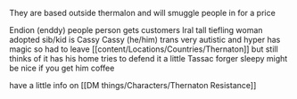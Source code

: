 They are based outside thermalon and will smuggle people in for a price

Endion (enddy)
    people person
    gets customers
Iral
    tall tiefling woman
    adopted sib/kid is Cassy
Cassy 
    (he/him) trans
    very autistic and hyper
    has magic so had to leave [[content/Locations/Countries/Thernaton]] but still thinks of it has his home
    tries to defend it a little
Tassac
    forger
    sleepy 
    might be nice if you get him coffee

have a little info on [[DM things/Characters/Thernaton Resistance]]
